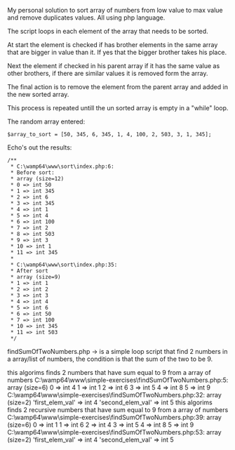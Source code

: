 My personal solution to sort array of numbers from low value to max value and remove duplicates values. All using php language.

The script loops in each element of the array that needs to be sorted.

At start the element is checked if has brother elements in the same array that are bigger in value than it. If yes that the bigger brother takes his place.

Next the element if checked in his parent array if it has the same value as other brothers, if there are similar values it is removed form the array.

The final action is to remove the element from the parent array and added in the new sorted array.

This process is repeated untill the un sorted array is empty in a "while" loop.

The random array entered:

    $array_to_sort = [50, 345, 6, 345, 1, 4, 100, 2, 503, 3, 1, 345];
  
Echo's out the results:


    /**
     * C:\wamp64\www\sort\index.php:6:
     * Before sort:
     * array (size=12)
     * 0 => int 50
     * 1 => int 345
     * 2 => int 6
     * 3 => int 345
     * 4 => int 1
     * 5 => int 4
     * 6 => int 100
     * 7 => int 2
     * 8 => int 503
     * 9 => int 3
     * 10 => int 1
     * 11 => int 345
     * 
     * C:\wamp64\www\sort\index.php:35:
     * After sort
     * array (size=9)
     * 1 => int 1
     * 2 => int 2
     * 3 => int 3
     * 4 => int 4
     * 5 => int 6
     * 6 => int 50
     * 7 => int 100
     * 10 => int 345
     * 11 => int 503
     */ 
     
     
   findSumOfTwoNumbers.php -> is a simple loop script that find 2 numbers in a array/list of numbers, the condition is that the sum of the two to be 9.
   
   this algorims finds 2 numbers that have sum equal to 9 from a array of numbers
    C:\wamp64\www\simple-exercises\findSumOfTwoNumbers.php:5:
    array (size=6)
      0 => int 4
      1 => int 1
      2 => int 6
      3 => int 5
      4 => int 8
      5 => int 9
    C:\wamp64\www\simple-exercises\findSumOfTwoNumbers.php:32:
    array (size=2)
      'first_elem_val' => int 4
      'second_elem_val' => int 5
  this algorims finds 2 recursive numbers that have sum equal to 9 from a array of numbers
    C:\wamp64\www\simple-exercises\findSumOfTwoNumbers.php:39:
    array (size=6)
      0 => int 1
      1 => int 6
      2 => int 4
      3 => int 5
      4 => int 8
      5 => int 9
    C:\wamp64\www\simple-exercises\findSumOfTwoNumbers.php:53:
    array (size=2)
      'first_elem_val' => int 4
      'second_elem_val' => int 5
